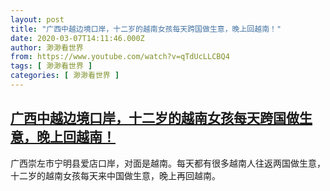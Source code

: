 ```yaml
---
layout: post
title: "广西中越边境口岸，十二岁的越南女孩每天跨国做生意，晚上回越南！"
date: 2020-03-07T14:11:46.000Z
author: 渺渺看世界
from: https://www.youtube.com/watch?v=qTdUcLLCBQ4
tags: [ 渺渺看世界 ]
categories: [ 渺渺看世界 ]
---
```

<!--1583590306000-->
[广西中越边境口岸，十二岁的越南女孩每天跨国做生意，晚上回越南！](https://www.youtube.com/watch?v=qTdUcLLCBQ4)
------

<div>
广西崇左市宁明县爱店口岸，对面是越南。每天都有很多越南人往返两国做生意，十二岁的越南女孩每天来中国做生意，晚上再回越南。
</div>
